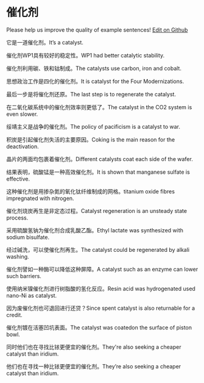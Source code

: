 # 催化剂

Please help us improve the quality of example sentences! [Edit on Github](https://github.com/jiyushe/jiyu-example-sentence-source/blob/main/chinese/cuihuaji.md)

<p><span class="chinese">它是一道催化剂。</span><span class="english">It’s a catalyst.</span></p>

<p><span class="chinese">催化剂WP1具有较好的稳定性。</span><span class="english">WP1 had better catalytic stability.</span></p>

<p><span class="chinese">催化剂利用碳、铁和钴制成。</span><span class="english">The catalysts use carbon, iron and cobalt.</span></p>

<p><span class="chinese">思想政治工作是四化的催化剂。</span><span class="english">It is catalyst for the Four Modernizations.</span></p>

<p><span class="chinese">最后一步是将催化剂还原。</span><span class="english">The last step is to regenerate the catalyst.</span></p>

<p><span class="chinese">在二氧化碳系统中的催化剂效率则更低了。</span><span class="english">The catalyst in the CO2 system is even slower.</span></p>

<p><span class="chinese">绥靖主义是战争的催化剂。</span><span class="english">The policy of pacificism is a catalyst to war.</span></p>

<p><span class="chinese">积炭是引起催化剂失活的主要原因。</span><span class="english">Coking is the main reason for the deactivation.</span></p>

<p><span class="chinese">晶片的两面均包裹着催化剂。</span><span class="english">Different catalysts coat each side of the wafer.</span></p>

<p><span class="chinese">结果表明，硫酸锰是一种高效催化剂。</span><span class="english">It is shown that manganese sulfate is effective.</span></p>

<p><span class="chinese">这种催化剂是用掺杂氮的氧化钛纤维制成的网格。</span><span class="english">titanium oxide fibres impregnated with nitrogen.</span></p>

<p><span class="chinese">催化剂烧炭再生是非定态过程。</span><span class="english">Catalyst regeneration is an unsteady state process.</span></p>

<p><span class="chinese">采用硫酸氢钠为催化剂合成乳酸乙酯。</span><span class="english">Ethyl lactate was synthesized with sodium bisulfate.</span></p>

<p><span class="chinese">经过碱洗，可以使催化剂再生。</span><span class="english">The catalyst could be regenerated by alkali washing.</span></p>

<p><span class="chinese">催化剂譬如一种酶可以降低这种屏障。</span><span class="english">A catalyst such as an enzyme can lower such barriers.</span></p>

<p><span class="chinese">使用纳米镍催化剂进行树脂酸的氢化反应。</span><span class="english">Resin acid was hydrogenated used nano-Ni as catalyst.</span></p>

<p><span class="chinese">因为废催化剂也可退回进行还贷？</span><span class="english">Since spent catalyst is also returnable for a credit.</span></p>

<p><span class="chinese">催化剂镀在活塞凹坑表面。</span><span class="english">The catalyst was coatedon the surface of piston bowl.</span></p>

<p><span class="chinese">同时他们也在寻找比铱更便宜的催化剂。</span><span class="english">They're also seeking a cheaper catalyst than iridium.</span></p>

<p><span class="chinese">他们也在寻找一种比铱更便宜的催化剂。</span><span class="english">They’re also seeking a cheaper catalyst than iridium.</span></p>

